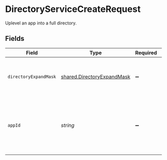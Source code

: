 # DirectoryServiceCreateRequest

Uplevel an app into a full directory.


## Fields

| Field                                                                             | Type                                                                              | Required                                                                          | Description                                                                       |
| --------------------------------------------------------------------------------- | --------------------------------------------------------------------------------- | --------------------------------------------------------------------------------- | --------------------------------------------------------------------------------- |
| `directoryExpandMask`                                                             | [shared.DirectoryExpandMask](../../../sdk/models/shared/directoryexpandmask.md)   | :heavy_minus_sign:                                                                | The fields to be included in the directory response.                              |
| `appId`                                                                           | *string*                                                                          | :heavy_minus_sign:                                                                | The AppID to make into a directory, providing identities and more for the C1 app. |